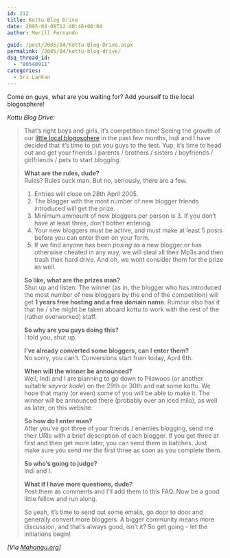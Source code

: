 ```yaml
---
id: 212
title: Kottu Blog Drive
date: 2005-04-08T12:40:46+00:00
author: Merill Fernando

guid: /post/2005/04/Kottu-Blog-Drive.aspx
permalink: /2005/04/kottu-blog-drive/
dsq_thread_id:
  - "80540911"
categories:
  - Sri Lankan
---
```

<p>Come on guys, what are you waiting for? Add yourself to the local blogosphere!</p>
<p><em>Kottu Blog Drive:</em> </p>
<blockquote>
<p>That&rsquo;s right boys and girls, it&rsquo;s competition time! Seeing the growth of our <a href="http://kottu.org/">little local blogosphere</a> in the past few months, Indi and I have decided that it&rsquo;s time to put you guys to the test. Yup, it&rsquo;s time to head out and get your friends / parents / brothers / sisters / boyfriends / girlfriends / pets to start blogging. </p>
<p><strong>What are the rules, dude?</strong><br />Rules? Rules suck man. But no, seriously, there are a few.</p>
<ol>
<li>Entries will close on 28th April 2005.</li>
<li>The blogger with the most number of new blogger friends introduced will get the prize.</li>
<li>Minimum ammount of new bloggers per person is 3. If you don&rsquo;t have at least three, don&rsquo;t bother entering.</li>
<li>Your new bloggers must be active, and must make at least 5 posts before you can enter them on your form.</li>
<li>If we find anyone has been <em>posing</em> as a new blogger or has otherwise cheated in any way, we will steal all their Mp3s and then trash their hard drive. And oh, we wont consider them for the prize as well.</li></ol>
<p><strong>So like, what are the prizes man?</strong><br />Shut up and listen. The winner (as in, the blogger who has introduced the most number of new bloggers by the end of the competition) will get <strong>1 years free hosting and a free domain name</strong>. Rumour also has it that he / she might be taken aboard kottu to work with the rest of the (rather overworked) staff.</p>
<p><strong>So why are you guys doing this?</strong><br />I told you, shut up.</p>
<p><strong>I&rsquo;ve already converted some bloggers, can I enter them?</strong><br />No sorry, you can&rsquo;t. Conversions start from today, April 6th.</p>
<p><strong>When will the winner be announced?</strong><br />Well, Indi and I are planning to go down to Pilawoos (or another suitable <em>sayvar kade</em>) on the 29th or 30th and eat some kottu. We hope that many (or even) some of you will be able to make it. The winner will be announced there (probably over an iced milo), as well as later, on this website.</p>
<p><strong>So how do I enter man?</strong><br />After you&rsquo;ve got three of your friends / enemies blogging, send me their URIs with a brief description of each blogger. If you get three at first and then get more later, you can send them in batches. Just make sure you send me the first three as soon as you complete them. </p>
<p><strong>So who&rsquo;s going to judge?</strong><br />Indi and I.</p>
<p><strong>What if I have more questions, dude?</strong><br />Post them as comments and I&rsquo;ll add them to this FAQ. Now be a good little fellow and run along.</p>
<p>So yeah, it&rsquo;s time to send out some emails, go door to door and generally convert more bloggers. A bigger community means more discussion, and that&rsquo;s always good, isn&rsquo;t it? So get going - let the initiations begin! </p></blockquote><i>[Via <a href="http://mahangu.org/2005/04/kottu-blog-drive/">Mahangu.org</a>]</i> 
